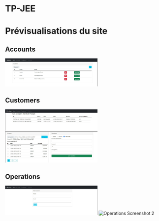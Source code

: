 # TP-JEE
<h1>Prévisualisations du site</h1>

  <h2>Accounts</h2>
  <div>
    <img src="sreenshots/screenshot1.jpg" alt="Accounts Screenshot 1" width="300">
  </div>

  <h2>Customers</h2>
  <div>
    <img src="sreenshots/screenshot2.jpg" alt="Customers Screenshot 1" width="300">
    <img src="sreenshots/screenshot3.jpg" alt="Customers Screenshot 2" width="300">
  </div>

  <h2>Operations</h2>
  <div>
    <img src="sreenshots/screenshot4.jpg" alt="Operations Screenshot 1" width="300">
    <img src="sreenshots/screenshot5jpg" alt="Operations Screenshot 2" width="300">
  </div>